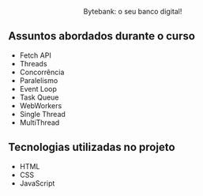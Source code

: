 <p align="center">Bytebank: o seu banco digital!</p>

## Assuntos abordados durante o curso

- Fetch API
- Threads
- Concorrência
- Paralelismo
- Event Loop
- Task Queue
- WebWorkers
- Single Thread
- MultiThread

## Tecnologias utilizadas no projeto

- HTML
- CSS
- JavaScript
